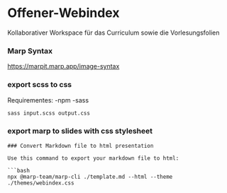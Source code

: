 # Offener-Webindex

Kollaborativer Workspace für das Curriculum sowie die Vorlesungsfolien

### Marp Syntax
https://marpit.marp.app/image-syntax

### export scss to css

Requirementes:
-npm
-sass

```bash
sass input.scss output.css
```

### export marp to slides with css stylesheet

```
### Convert Markdown file to html presentation

Use this command to export your markdown file to html:

```bash
npx @marp-team/marp-cli ./template.md --html --theme ./themes/webindex.css
```
